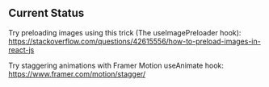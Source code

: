 ## Current Status

Try preloading images using this trick (The useImagePreloader hook): https://stackoverflow.com/questions/42615556/how-to-preload-images-in-react-js

Try staggering animations with Framer Motion useAnimate hook: https://www.framer.com/motion/stagger/
